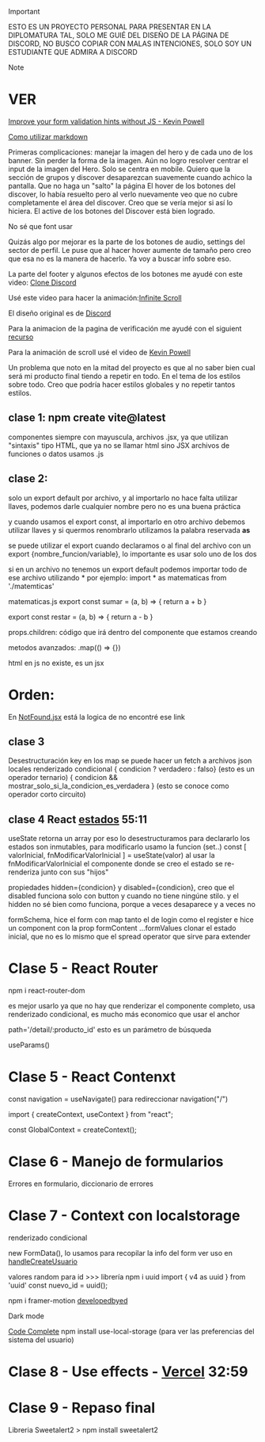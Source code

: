 >[!IMPORTANT]
>
>ESTO ES UN PROYECTO PERSONAL PARA PRESENTAR EN LA DIPLOMATURA TAL, SOLO ME GUIÉ DEL DISEÑO DE LA PÁGINA DE DISCORD, NO BUSCO COPIAR CON MALAS INTENCIONES, SOLO SOY UN ESTUDIANTE QUE ADMIRA A DISCORD

>[!NOTE]
># VER
>[Improve your form validation hints without JS - Kevin Powell](https://youtube.com/watch?v=s2ThIxm7FyA&t=20s)


[Como utilizar markdown](https://experienceleague.adobe.com/es/docs/contributor/contributor-guide/writing-essentials/markdown#:~:text=En%20Markdown%2C%20un%20p%C3%A1rrafo%20no,text%20is%20**bold**.)

Primeras complicaciones:
manejar la imagen del hero y de cada uno de los banner. Sin perder la forma de la imagen. Aún no logro resolver centrar el input de la imagen del Hero. Solo se centra en mobile.
Quiero que la sección de grupos y discover desaparezcan suavemente cuando achico la pantalla. Que no haga un "salto" la página
El hover de los botones del discover, lo había resuelto pero al verlo nuevamente veo que no cubre completamente el área del discover. Creo que se vería mejor si así lo hiciera.
El active de los botones del Discover está bien logrado. 

No sé que font usar

Quizás algo por mejorar es la parte de los botones de audio, settings del sector de perfil. Le puse que al hacer hover aumente de tamaño pero creo que esa no es la manera de hacerlo. Ya voy a buscar info sobre eso.

La parte del footer y algunos efectos de los botones me ayudé con este video: [Clone Discord](https://youtu.be/Z4cRxN1JPME?si=suad8vPBTdbuzkDq&t=3672)

Usé este video para hacer la animación:[Infinite Scroll](https://www.youtube.com/watch?v=Reu0hHbis5w)

El diseño original es de [Discord](https://discord.com/)

Para la animacion de la pagina de verificación me ayudé con el siguient [recurso](https://codesandbox.io/s/animacion-mostrarocultar-elementos-react-oyj7b?file=/src/App.js)

Para la animación de scroll usé el video de [Kevin Powell](https://youtu.be/UmzFk68Bwdk?si=8JuufQY34P0u-WRI)

Un problema que noto en la mitad del proyecto es que al no saber bien cual será mi producto final tiendo a repetir en todo. En el tema de los estilos sobre todo. Creo que podría hacer estilos globales y no repetir tantos estilos.

## clase 1: npm create vite@latest
componentes siempre con mayuscula, archivos .jsx, ya que utilizan "sintaxis" tipo HTML, que ya no se llamar html sino JSX
archivos de funciones o datos usamos .js

## clase 2:
solo un export default por archivo, y al importarlo no hace falta utilizar llaves, podemos darle cualquier nombre pero no es una buena práctica

y cuando usamos el export const, al importarlo en otro archivo debemos utilizar llaves y si quermos renombrarlo utilizamos la palabra reservada **as**

se puede utilizar el export cuando declaramos o al final del archivo con un export {nombre_funcion/variable}, lo importante es usar solo uno de los dos

si en un archivo no tenemos un export default podemos importar todo de ese archivo utilizando * por ejemplo: 
import * as matematicas from './matemticas'

matematicas.js
export const sumar = (a, b) => {
    return a + b
}

export const restar = (a, b) => {
    return a - b
}

props.children: código que irá dentro del componente que estamos creando

metodos avanzados: .map(() => {})

html en js no existe, es un jsx

# Orden:

En [NotFound.jsx](./src/Pages/NotFound/NotFound.jsx) está la logica de no encontré ese link

## clase 3
Desestructuración
key en los map
se puede hacer un fetch a archivos json locales
renderizado condicional { condicion ? verdadero : falso} (esto es un operador ternario)
{ condicion && mostrar_solo_si_la_condicion_es_verdadera } (esto se conoce como operador corto circuito)

## clase 4 React [estados](https://zoom-fepp.s3.amazonaws.com/81889724473/81889724473-meeting-b2d634a7-2b3a-496c-be9f-878003f47d49.mp4) 55:11

useState retorna un array por eso lo desestructuramos para declararlo
los estados son inmutables, para modificarlo usamo la funcion (set..)
const [ valorInicial, fnModificarValorInicial ] = useState(valor)
al usar la fnModificarValorInicial el componente donde se creo el estado se re-renderiza junto con sus "hijos"

propiedades hidden={condicion} y disabled={condicion}, creo que el disabled funciona solo con button y cuando no tiene ningúne stilo. y el hidden no sé bien como funciona, porque a veces desaparece y a veces no

formSchema, hice el form con map tanto el de login como el register e hice un component con la prop formContent
...formValues  clonar el estado inicial, que no es lo mismo que el spread operator que sirve para extender

# Clase 5 - React Router

npm i react-router-dom

<BrowserRouter>
    <Routes>
        <Route path='' element={} />
    </Routes>
</BrowserRouter>

<Link></Link> es mejor usarlo ya que no hay que renderizar el componente completo, usa renderizado condicional, es mucho más economico que usar el anchor <a></a>

path='/detail/:producto_id' esto es un parámetro de búsqueda

useParams()  

# Clase 5 - React Contenxt
const navigation = useNavigate() para redireccionar
navigation("/")

import { createContext, useContext } from "react";

const GlobalContext = createContext();

# Clase 6 - Manejo de formularios

Errores en formulario, diccionario de errores

# Clase 7 - Context con localstorage

renderizado condicional

new FormData(), lo usamos para recopilar la info del form ver uso en [handleCreateUsuario](./src/Context/GlobalContext.jsx)

valores random para id >>> librería npm i uuid
import { v4 as uuid } from 'uuid'
const nuevo_id = uuid();

npm i framer-motion [developedbyed](https://www.youtube.com/watch?v=S4HYwsBRpRs)

Dark mode

[Code Complete](https://www.youtube.com/watch?v=sy-rRtT84CQ)
npm install use-local-storage (para ver las preferencias del sistema del usuario)
# Clase 8 - Use effects - [Vercel](https://d1lb3lf90ja1l2.cloudfront.net/81889724473/81889724473-meeting-db7dc408-1d06-4949-b55c-4aee87c16c88.mp4) 32:59



# Clase 9 - Repaso final

Libreria Sweetalert2 > npm install sweetalert2